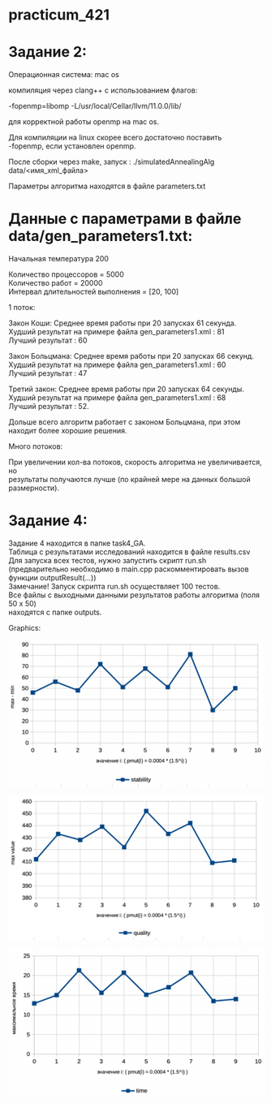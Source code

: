 # practicum_421
  
# Задание 2:
  
Операционная система: mac os  
  
компиляция через clang++ с использованием флагов:  
  
 -fopenmp=libomp  -L/usr/local/Cellar/llvm/11.0.0/lib/  
  
 для корректной работы openmp на mac os.  
  
 Для компиляции на linux скорее всего достаточно поставить  
 -fopenmp, если установлен openmp.  
  
 После сборки через make, запуск : ./simulatedAnnealingAlg data/<имя_xml_файла>  
  
Параметры алгоритма находятся в файле parameters.txt  
  
  
# Данные с параметрами в файле data/gen_parameters1.txt:
  
Начальная температура 200  
  
Количество процессоров = 5000  
Количество работ = 20000  
Интервал длительностей выполнения = [20, 100]  
  
1 поток:  
  
  
Закон Коши: Среднее время работы при 20 запусках 61 секунда.  
Худший результат на примере файла gen_parameters1.xml : 81  
Лучший результат : 60  
  
  
Закон Больцмана: Среднее время работы при 20 запусках 66 секунд.  
Худший результат на примере файла gen_parameters1.xml : 60  
Лучший результат : 47  
  
  
Третий закон: Среднее время работы при 20 запусках 64 секунды.  
Худший результат на примере файла gen_parameters1.xml : 68  
Лучший результат : 52.  
  
Дольше всего алгоритм работает с законом Больцмана, при этом  
находит более хорошие решения.  

Много потоков:  

При увеличении кол-ва потоков, скорость алгоритма не увеличивается, но  
результаты получаются лучше (по крайней мере на данных большой размерности).  

# Задание 4:
  
Задание 4 находится в папке task4_GA.  
Таблица с результатами исследований находится в файле results.csv  
Для запуска всех тестов, нужно запустить скрипт run.sh  
(предварительно необходимо в main.cpp раскомментировать вызов функции outputResult(...))  
Замечание! Запуск скрипта run.sh осуществляет 100 тестов.  
Все файлы с выходными данными результатов работы алгоритма (поля 50 x 50)  
находятся с папке outputs.  
  
Graphics:  
  
  
![Image alt](https://github.com/vultar150/practicum_421/raw/master/task4_GA/graphic1.png)  
  
  
![Image alt](https://github.com/vultar150/practicum_421/raw/master/task4_GA/graphic2.png)  
  
  
![Image alt](https://github.com/vultar150/practicum_421/raw/master/task4_GA/graphic3.png)  
  